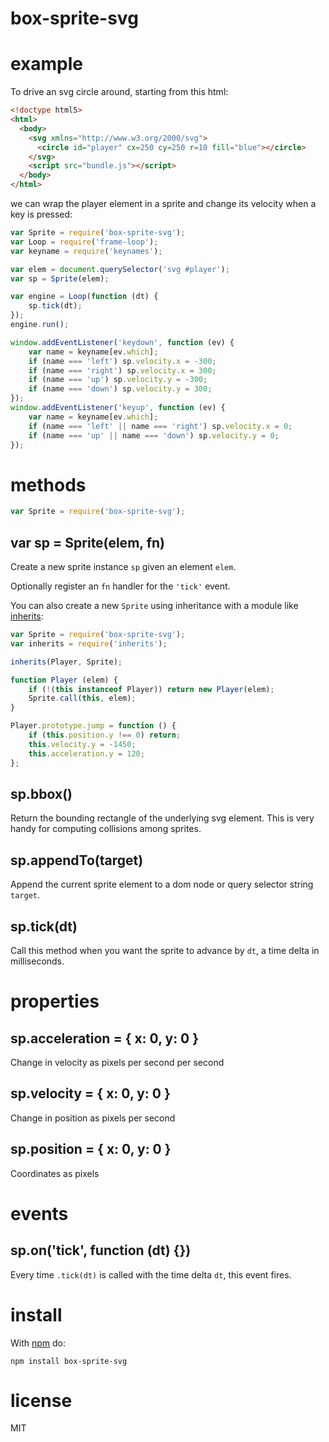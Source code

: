 # box-sprite-svg

# example

To drive an svg circle around, starting from this html:

``` html
<!doctype html5>
<html>
  <body>
    <svg xmlns="http://www.w3.org/2000/svg">
      <circle id="player" cx=250 cy=250 r=10 fill="blue"></circle>
    </svg>
    <script src="bundle.js"></script>
  </body>
</html>
```

we can wrap the player element in a sprite and change its velocity when a key is
pressed:

``` js
var Sprite = require('box-sprite-svg');
var Loop = require('frame-loop');
var keyname = require('keynames');

var elem = document.querySelector('svg #player');
var sp = Sprite(elem);

var engine = Loop(function (dt) {
    sp.tick(dt);
});
engine.run();

window.addEventListener('keydown', function (ev) {
    var name = keyname[ev.which];
    if (name === 'left') sp.velocity.x = -300;
    if (name === 'right') sp.velocity.x = 300;
    if (name === 'up') sp.velocity.y = -300;
    if (name === 'down') sp.velocity.y = 300;
});
window.addEventListener('keyup', function (ev) {
    var name = keyname[ev.which];
    if (name === 'left' || name === 'right') sp.velocity.x = 0;
    if (name === 'up' || name === 'down') sp.velocity.y = 0;
});
```

# methods

``` js
var Sprite = require('box-sprite-svg');
```

## var sp = Sprite(elem, fn)

Create a new sprite instance `sp` given an element `elem`.

Optionally register an `fn` handler for the `'tick'` event.

You can also create a new `Sprite` using inheritance with a module like
[inherits](https://npmjs.org/package/inherits):

``` js
var Sprite = require('box-sprite-svg');
var inherits = require('inherits');

inherits(Player, Sprite);

function Player (elem) {
    if (!(this instanceof Player)) return new Player(elem);
    Sprite.call(this, elem);
}

Player.prototype.jump = function () {
    if (this.position.y !== 0) return;
    this.velocity.y = -1450;
    this.acceleration.y = 120;
};
```

## sp.bbox()

Return the bounding rectangle of the underlying svg element. This is very handy
for computing collisions among sprites.

## sp.appendTo(target)

Append the current sprite element to a dom node or query selector string
`target`.

## sp.tick(dt)

Call this method when you want the sprite to advance by `dt`, a time delta in
milliseconds.

# properties

## sp.acceleration = { x: 0, y: 0 }

Change in velocity as pixels per second per second

## sp.velocity = { x: 0, y: 0 }

Change in position as pixels per second

## sp.position = { x: 0, y: 0 }

Coordinates as pixels

# events

## sp.on('tick', function (dt) {})

Every time `.tick(dt)` is called with the time delta `dt`, this event fires.

# install

With [npm](https://npmjs.org) do:

```
npm install box-sprite-svg
```

# license

MIT
